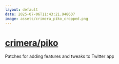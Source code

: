 ```yaml
---
layout: default
date: 2025-07-06T11:43:21.948637
image: assets/crimera_piko_cropped.png
---
```


# [crimera/piko](https://github.com/crimera/piko)

Patches for adding features and tweaks to Twitter app

